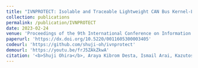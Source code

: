 ```yaml
---
title: "IVNPROTECT: Isolable and Traceable Lightweight CAN Bus Kernel-Level Protection for Securing In-Vehicle Communication"
collection: publications
permalink: /publication/IVNPROTECT
date: 2023-02-24
venue: 'Proceedings of the 9th International Conference on Information Systems Security and Privacy (ICISSP 2023)'
paperurl: 'https://dx.doi.org/10.5220/0011605300003405'
codeurl: 'https://github.com/shuji-oh/ivnprotect'
demourl: 'https://youtu.be/frJ5ZAkZkwA'
citation: '<b>Shuji Ohira</b>, Araya Kibrom Desta, Ismail Arai, Kazutoshi Fujikawa, "IVNPROTECT: Isolable and Traceable Lightweight CAN Bus Kernel-Level Protection for Securing In-Vehicle Communication," <i>In Proceedings of the 9th International Conference on Information Systems Security and Privacy (ICISSP 2023)</i>, pp.17-28, Feb. 2023.'
---
```

